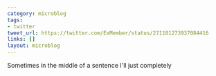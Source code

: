 ```yaml
---
category: microblog
tags:
- twitter
tweet_url: https://twitter.com/ExMember/status/271181273937084416
links: []
layout: microblog
---
```

Sometimes in the middle of a sentence I'll just completely
